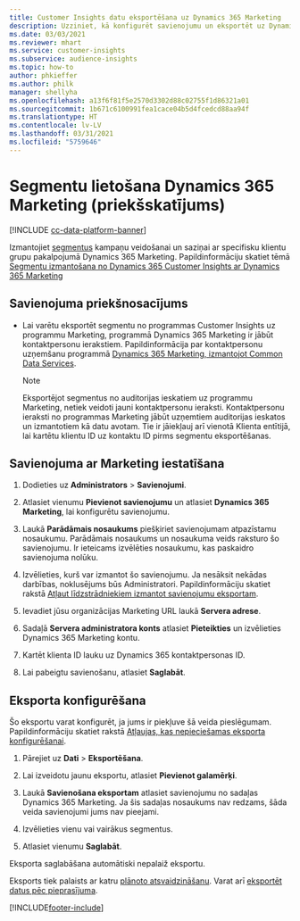 ```yaml
---
title: Customer Insights datu eksportēšana uz Dynamics 365 Marketing
description: Uzziniet, kā konfigurēt savienojumu un eksportēt uz Dynamics 365 Marketing.
ms.date: 03/03/2021
ms.reviewer: mhart
ms.service: customer-insights
ms.subservice: audience-insights
ms.topic: how-to
author: phkieffer
ms.author: philk
manager: shellyha
ms.openlocfilehash: a13f6f81f5e2570d3302d88c02755f1d86321a01
ms.sourcegitcommit: 1b671c6100991fea1cace04b5d4fcedcd88aa94f
ms.translationtype: HT
ms.contentlocale: lv-LV
ms.lasthandoff: 03/31/2021
ms.locfileid: "5759646"
---
```

# <a name="use-segments-in-dynamics-365-marketing-preview"></a>Segmentu lietošana Dynamics 365 Marketing (priekšskatījums)

[!INCLUDE [cc-data-platform-banner](../includes/cc-data-platform-banner.md)]

Izmantojiet [segmentus](segments.md) kampaņu veidošanai un saziņai ar specifisku klientu grupu pakalpojumā Dynamics 365 Marketing. Papildinformāciju skatiet tēmā [Segmentu izmantošana no Dynamics 365 Customer Insights ar Dynamics 365 Marketing](/dynamics365/marketing/customer-insights-segments)

## <a name="prerequisite-for-a-connection"></a>Savienojuma priekšnosacījums

- Lai varētu eksportēt segmentu no programmas Customer Insights uz programmu Marketing, programmā Dynamics 365 Marketing ir jābūt kontaktpersonu ierakstiem. Papildinformācija par kontaktpersonu uzņemšanu programmā [Dynamics 365 Marketing, izmantojot Common Data Services](connect-power-query.md).

  > [!NOTE]
  > Eksportējot segmentus no auditorijas ieskatiem uz programmu Marketing, netiek veidoti jauni kontaktpersonu ieraksti. Kontaktpersonu ieraksti no programmas Marketing jābūt uzņemtiem auditorijas ieskatos un izmantotiem kā datu avotam. Tie ir jāiekļauj arī vienotā Klienta entītijā, lai kartētu klientu ID uz kontaktu ID pirms segmentu eksportēšanas.

## <a name="set-up-connection-to-marketing"></a>Savienojuma ar Marketing iestatīšana

1. Dodieties uz **Administrators** > **Savienojumi**.

1. Atlasiet vienumu **Pievienot savienojumu** un atlasiet **Dynamics 365 Marketing**, lai konfigurētu savienojumu.

1. Laukā **Parādāmais nosaukums** piešķiriet savienojumam atpazīstamu nosaukumu. Parādāmais nosaukums un nosaukuma veids raksturo šo savienojumu. Ir ieteicams izvēlēties nosaukumu, kas paskaidro savienojuma nolūku.

1. Izvēlieties, kurš var izmantot šo savienojumu. Ja nesāksit nekādas darbības, noklusējums būs Administratori. Papildinformāciju skatiet rakstā [Atļaut līdzstrādniekiem izmantot savienojumu eksportam](connections.md#allow-contributors-to-use-a-connection-for-exports).

1. Ievadiet jūsu organizācijas Marketing URL laukā **Servera adrese**.

1. Sadaļā **Servera administratora konts** atlasiet **Pieteikties** un izvēlieties Dynamics 365 Marketing kontu.

1. Kartēt klienta ID lauku uz Dynamics 365 kontaktpersonas ID.

1. Lai pabeigtu savienošanu, atlasiet **Saglabāt**. 

## <a name="configure-an-export"></a>Eksporta konfigurēšana

Šo eksportu varat konfigurēt, ja jums ir piekļuve šā veida pieslēgumam. Papildinformāciju skatiet rakstā [Atļaujas, kas nepieciešamas eksporta konfigurēšanai](export-destinations.md#set-up-a-new-export).

1. Pārejiet uz **Dati** > **Eksportēšana**.

1. Lai izveidotu jaunu eksportu, atlasiet **Pievienot galamērķi**.

1. Laukā **Savienošana eksportam** atlasiet savienojumu no sadaļas Dynamics 365 Marketing. Ja šis sadaļas nosaukums nav redzams, šāda veida savienojumi jums nav pieejami.

1. Izvēlieties vienu vai vairākus segmentus.

1. Atlasiet vienumu **Saglabāt**.

Eksporta saglabāšana automātiski nepalaiž eksportu.

Eksports tiek palaists ar katru [plānoto atsvaidzināšanu](system.md#schedule-tab). Varat arī [eksportēt datus pēc pieprasījuma](export-destinations.md#run-exports-on-demand). 

[!INCLUDE[footer-include](../includes/footer-banner.md)]
